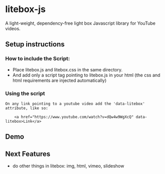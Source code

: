 # litebox-js
A light-weight, dependency-free light box Javascript library for YouTube videos.

## Setup instructions

  ### How to include the Script:
  * Place litebox.js and litebox.css in the same directory.
  * And add only a script tag pointing to litebox.js in your html (the css and html requirements are injected automatically)
  ### Using the script
  
    On any link pointing to a youtube video add the 'data-litebox' attribute, like so:
        
        <a href="https://www.youtube.com/watch?v=dQw4w9WgXcQ" data-litebox>Link</a>
        
## Demo

## Next Features

* do other things in litebox: img, html, vimeo, slideshow
